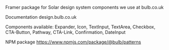 Framer package for Solar design system components we use at bulb.co.uk

Documentation design.bulb.co.uk


Components available:
Expander, Icon, TextInput, TextArea, Checkbox, CTA-Button, Pathway, CTA-Link, Confirmation, DateInput

NPM package https://www.npmjs.com/package/@bulb/patterns


